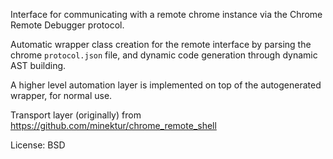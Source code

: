 Interface for communicating with a remote chrome instance via the Chrome 
Remote Debugger protocol.

Automatic wrapper class creation for the remote interface by parsing
the chrome `protocol.json` file, and dynamic code generation through dynamic 
AST building.

A higher level automation layer is implemented on top of the autogenerated 
wrapper, for normal use.


Transport layer (originally) from https://github.com/minektur/chrome_remote_shell

License:
BSD


